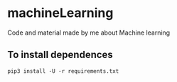 # machineLearning
Code and material made by me about Machine learning

## To install dependences
```console
pip3 install -U -r requirements.txt
```
